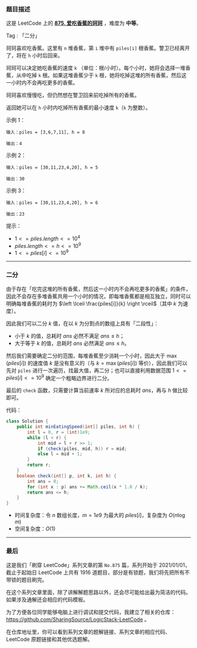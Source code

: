### 题目描述

这是 LeetCode 上的 **[875. 爱吃香蕉的珂珂](https://leetcode.cn/problems/koko-eating-bananas/solution/by-ac_oier-4z7i/)** ，难度为 **中等**。

Tag : 「二分」



珂珂喜欢吃香蕉。这里有 `n` 堆香蕉，第 `i` 堆中有 `piles[i]` 根香蕉。警卫已经离开了，将在 `h` 小时后回来。

珂珂可以决定她吃香蕉的速度 `k` （单位：根/小时）。每个小时，她将会选择一堆香蕉，从中吃掉 `k` 根。如果这堆香蕉少于 `k` 根，她将吃掉这堆的所有香蕉，然后这一小时内不会再吃更多的香蕉。  

珂珂喜欢慢慢吃，但仍然想在警卫回来前吃掉所有的香蕉。

返回她可以在 `h` 小时内吃掉所有香蕉的最小速度 `k`（`k` 为整数）。

示例 1：
```
输入：piles = [3,6,7,11], h = 8

输出：4
```
示例 2：
```
输入：piles = [30,11,23,4,20], h = 5

输出：30
```
示例 3：
```
输入：piles = [30,11,23,4,20], h = 6

输出：23
```

提示：
* $1 <= piles.length <= 10^4$
* $piles.length <= h <= 10^9$
* $1 <= piles[i] <= 10^9$

---

### 二分

由于存在「吃完这堆的所有香蕉，然后这一小时内不会再吃更多的香蕉」的条件，因此不会存在多堆香蕉共用一个小时的情况，即每堆香蕉都是相互独立，同时可以明确每堆香蕉的耗时为 $\left \lceil \frac{piles[i]}{k} \right \rceil$（其中 $k$ 为速度）。

因此我们可以二分 $k$ 值，在以 $k$ 为分割点的数组上具有「二段性」：

* 小于 $k$ 的值，总耗时 $ans$ 必然不满足 $ans \leq h$；
* 大于等于 $k$ 的值，总耗时 $ans$ 必然满足 $ans \leq h$。

然后我们需要确定二分的范围，每堆香蕉至少消耗一个小时，因此大于 $\max(piles[i])$ 的速度值 $k$ 是没有意义的（与 $k = \max(piles[i])$ 等价），因此我们可以先对 `piles` 进行一次遍历，找最大值，再二分；也可以直接利用数据范围 $1 <= piles[i] <= 10^9$ 确定一个粗略边界进行二分。

最后的 `check` 函数，只需要计算当前速率 $k$ 所对应的总耗时 $ans$，再与 $h$ 做比较即可。

代码：
```Java
class Solution {
    public int minEatingSpeed(int[] piles, int h) {
        int l = 0, r = (int)1e9;
        while (l < r) {
            int mid = l + r >> 1;
            if (check(piles, mid, h)) r = mid;
            else l = mid + 1;
        }
        return r;
    }
    boolean check(int[] p, int k, int h) {
        int ans = 0;
        for (int x : p) ans += Math.ceil(x * 1.0 / k);
        return ans <= h;
    }
}
```
* 时间复杂度：令 $n$ 数组长度，$m = 1e9$ 为最大的 $piles[i]$，复杂度为 $O(n\log{m})$
* 空间复杂度：$O(1)$

---

### 最后

这是我们「刷穿 LeetCode」系列文章的第 `No.875` 篇，系列开始于 2021/01/01，截止于起始日 LeetCode 上共有 1916 道题目，部分是有锁题，我们将先把所有不带锁的题目刷完。

在这个系列文章里面，除了讲解解题思路以外，还会尽可能给出最为简洁的代码。如果涉及通解还会相应的代码模板。

为了方便各位同学能够电脑上进行调试和提交代码，我建立了相关的仓库：https://github.com/SharingSource/LogicStack-LeetCode 。

在仓库地址里，你可以看到系列文章的题解链接、系列文章的相应代码、LeetCode 原题链接和其他优选题解。

